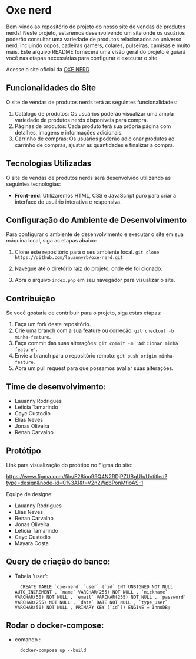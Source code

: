 # Oxe nerd
Bem-vindo ao repositório do projeto do nosso site de vendas de produtos nerds! Neste projeto, estaremos desenvolvendo um site onde os usuários poderão consultar uma variedade de produtos relacionados ao universo nerd, incluindo copos, cadeiras gamers, colares, pulseiras, camisas e muito mais. Este arquivo README fornecerá uma visão geral do projeto e guiará você nas etapas necessárias para configurar e executar o site.

Acesse o site oficial da [OXE NERD](https://lauannyrb.github.io/oxe-nerd/) 

## Funcionalidades do Site

O site de vendas de produtos nerds terá as seguintes funcionalidades:

1. Catálogo de produtos: Os usuários poderão visualizar uma ampla variedade de produtos nerds disponíveis para compra.
2. Páginas de produtos: Cada produto terá sua própria página com detalhes, imagens e informações adicionais.
3. Carrinho de compras: Os usuários poderão adicionar produtos ao carrinho de compras, ajustar as quantidades e finalizar a compra.

## Tecnologias Utilizadas

O site de vendas de produtos nerds será desenvolvido utilizando as seguintes tecnologias:

- **Front-end**: Utilizaremos HTML, CSS e JavaScript puro para criar a interface do usuário interativa e responsiva.

## Configuração do Ambiente de Desenvolvimento

Para configurar o ambiente de desenvolvimento e executar o site em sua máquina local, siga as etapas abaixo:

1. Clone este repositório para o seu ambiente local.
`git clone https://github.com/lauannyrb/oxe-nerd.git`

2. Navegue até o diretório raiz do projeto, onde ele foi clonado.
3. Abra o arquivo `index.php` em seu navegador para visualizar o site.

## Contribuição

Se você gostaria de contribuir para o projeto, siga estas etapas:

1. Faça um fork deste repositório.
2. Crie uma branch com a sua feature ou correção: `git checkout -b minha-feature`.
3. Faça commit das suas alterações: `git commit -m 'Adicionar minha feature'`.
4. Envie a branch para o repositório remoto: `git push origin minha-feature`.
5. Abra um pull request para que possamos avaliar suas alterações.


## Time de desenvolvimento:
- Lauanny Rodrigues
- Leticia Tamarindo 
- Cayc Custodio
- Elias Neves
- Jonas Oliveira
- Renan Carvalho


## Protótipo

Link para visualização do proótipo no Figma do site:

https://www.figma.com/file/F28ioo99Q4N2RDjPZUBgUh/Untitled?type=design&node-id=0%3A1&t=V2n2WpbPonMfioAS-1

Equipe de designe:

- Lauanny Rodrigues
- Elias Neves
- Renan Carvalho
- Jonas Oliveira
- Leticia Tamarindo 
- Cayc Custodio
- Mayara Costa


## Query de criação do banco: 

* Tabela 'user':


        CREATE TABLE `oxe-nerd`.`user` (`id` INT UNSIGNED NOT NULL AUTO_INCREMENT , `name` VARCHAR(255) NOT NULL , `nickname` VARCHAR(50) NOT NULL , `email` VARCHAR(255) NOT NULL , `password` VARCHAR(255) NOT NULL , `date` DATE NOT NULL , `type_user` VARCHAR(50) NOT NULL , PRIMARY KEY (`id`)) ENGINE = InnoDB;

## Rodar o docker-compose: 

* comando :


        docker-compose up --build